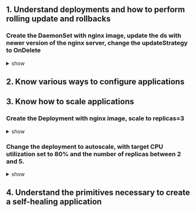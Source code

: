 ## 1. Understand deployments and how to perform rolling update and rollbacks
### Create the DaemonSet with nginx image, update the ds with newer version of the nginx server, change the updateStrategy to OnDelete
<details><summary>show</summary>
<p>

Create the yaml file
```yaml
apiVersion: apps/v1
kind: DaemonSet
metadata:
  name: ds-one
spec:
  selector:
    matchLabels:
      name: ds-one
  template:
    metadata:
      labels:
        name: ds-one
    spec:
      containers:
      - name: nginx
        image: nginx:1.10.1
        ports:
        - containerPort: 80
```

Using the yaml file to create the ds
```bash
kubectl create -f ds.yaml
```

Check the updateStrategy. DaemonSet has two update strategy types: 
- OnDelete: after you update a DaemonSet template, new DaemonSet pods will only be created when you manually delete old DaemonSet pods. 
- RollingUpdate:  after updating a DaemonSet template, old DaemonSet pods will be killed, and new DaemonSet pods will be created 
automatically.
The default is RollingUpdate.
```bash
kubectl get ds ds-one -o yaml | grep -a3 updateStrategy:
```
Check the Image of the pod. It should be 1.10.1
```bash
kubectl describe pod ds-one-<tab> | grep Image:
```
Set the new version of nginx server. Check the Image of the pod. It should be 1.12.1-alpine
```bash
kubectl set image ds ds-one nginx=nginx:1.12.1-alpine
kubectl describe pod ds-one-<tab> | grep Image:
```
Check the rollout history. View the settings for various versions
```bash
kubectl rollout history ds ds-one
kubectl rollout history ds ds-one --revision=1
kubectl rollout history ds ds-one --revision=2
```
Change DaemonSet back to the earlier version, check the Image:
```bash
kubectl rollout undo ds ds-one --to-revision=1
kubectl describe pod ds-one-<tab> | grep Image:
```
Change the updateStrategy to OnDelete:
```bash
kubectl edit ds ds-one
```
```yaml
  updateStrategy:
    #rollingUpdate:   <-- Delete these 2 lines
    #  maxUnavailable: 1
    type: OnDelete    <-- Change this line
```
Check the rollout history and undo to revision 2. Check the Image:, still 1.10.1. After delete one pod, the Image of the new Pod will be
1.12.1-alpine
```bash
kubectl rollout history ds ds-one
kubectl rollout undo ds ds-one --to-revision=2
kubectl describe pod ds-one-<tab> | grep Image:    # <-- still 1.10.1
kubectl delete pod ds-one-<tab>
kubectl describe pod ds-one-<tab> | grep Image:    # <-- new pod should be 1.12.1-alpine
```

</p>
</details>


## 2. Know various ways to configure applications
## 3. Know how to scale applications
### Create the Deployment with nginx image, scale to replicas=3
<details><summary>show</summary>
<p>
  
```bash
kubectl create deployment nginx --image=nginx
kubectl scale deployment nginx --replicas=3
```

</p>
</details>

### Change the deployment to autoscale, with target CPU utilization set to 80% and the number of replicas between 2 and 5. 
<details><summary>show</summary>
<p>
  
```bash
kubectl autoscale deployment nginx --min=2 --max=5 --cpu-percent=80
kubectl get hpa
```
See the hpa settings:
```bash
kubectl describe hpa
```
You can notice that the warning:
```bash 
ScalingActive  False   FailedGetResourceMetric  the HPA was unable to compute the replica count: unable to get metrics for resource cpu: unable to fetch metrics from resource metrics API: the server could not find the requested resource (get pods.metrics.k8s.io)
```
You need to install [metrics-server](https://github.com/kubernetes-incubator/metrics-server).
```bash
git clone https://github.com/kubernetes-incubator/metrics-server
kubectl create -f metrics-server/deploy/1.8+/
# edit metric-server deployment to add the flags
# args:
# - --kubelet-insecure-tls
# - --kubelet-preferred-address-types=InternalIP,ExternalIP,Hostname
$ kubectl edit deploy -n kube-system metrics-server
```

</p>
</details>

## 4. Understand the primitives necessary to create a self-healing application
